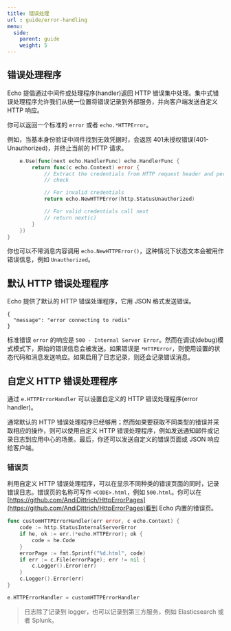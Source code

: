 ```yaml
---
title: 错误处理
url : guide/error-handling
menu:
  side:
    parent: guide
    weight: 5
---
```


## 错误处理程序

Echo 提倡通过中间件或处理程序(handler)返回 HTTP 错误集中处理。集中式错误处理程序允许我们从统一位置将错误记录到外部服务，并向客户端发送自定义 HTTP 响应。

你可以返回一个标准的 `error` 或者 `echo.*HTTPError`。

例如，当基本身份验证中间件找到无效凭据时，会返回 401未授权错误(401-Unauthorized)，并终止当前的 HTTP 请求。

```go
	e.Use(func(next echo.HandlerFunc) echo.HandlerFunc {
		return func(c echo.Context) error {
			// Extract the credentials from HTTP request header and perform a security
			// check

			// For invalid credentials
			return echo.NewHTTPError(http.StatusUnauthorized)

			// For valid credentials call next
			// return next(c)
		}
	})
}
```
你也可以不带消息内容调用 `echo.NewHTTPError()`，这种情况下状态文本会被用作错误信息，例如 `Unauthorized`。

## 默认 HTTP 错误处理程序
Echo 提供了默认的 HTTP 错误处理程序，它用 JSON 格式发送错误。
```
{
  "message": "error connecting to redis"
}
```
标准错误 `error` 的响应是 `500 - Internal Server Error`。然而在调试(debug)模式模式下，原始的错误信息会被发送。如果错误是 `*HTTPError`，则使用设置的状态代码和消息发送响应。如果启用了日志记录，则还会记录错误消息。

## 自定义 HTTP 错误处理程序
通过 `e.HTTPErrorHandler` 可以设置自定义的 HTTP 错误处理程序(error handler)。

通常默认的 HTTP 错误处理程序已经够用；然而如果要获取不同类型的错误并采取相应的操作，则可以使用自定义 HTTP 错误处理程序，例如发送通知邮件或记录日志到应用中心的场景。最后，你还可以发送自定义的错误页面或 JSON 响应给客户端。

### 错误页
利用自定义 HTTP 错误处理程序，可以在显示不同种类的错误页面的同时，记录错误日志。错误页的名称可写作 `<CODE>.html`，例如 `500.html`。你可以在[https://github.com/AndiDittrich/HttpErrorPages](https://github.com/AndiDittrich/HttpErrorPages)看到 Echo 内置的错误页。
```go
func customHTTPErrorHandler(err error, c echo.Context) {
	code := http.StatusInternalServerError
	if he, ok := err.(*echo.HTTPError); ok {
		code = he.Code
	}
	errorPage := fmt.Sprintf("%d.html", code)
	if err := c.File(errorPage); err != nil {
		c.Logger().Error(err)
	}
	c.Logger().Error(err)
}

e.HTTPErrorHandler = customHTTPErrorHandler
```
> 日志除了记录到 logger，也可以记录到第三方服务，例如 Elasticsearch 或者 Splunk。
